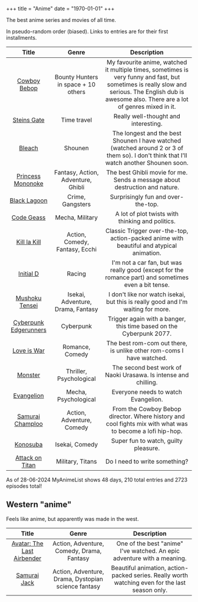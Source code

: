 +++
title = "Anime"
date = "1970-01-01"
+++

The best anime series and movies of all time.
<!--more-->

In pseudo-random order (biased). Links to entries are for their first installments.

|  Title  |  Genre  |  Description  |
|:-------:|:-------:|:-------------:|
[Cowboy Bebop](https://myanimelist.net/anime/1/Cowboy_Bebop) | Bounty Hunters in space + 10 others | My favourite anime, watched it multiple times, sometimes is very funny and fast, but sometimes is really slow and serious. The English dub is awesome also. There are a lot of genres mixed in it.
[Steins Gate](https://myanimelist.net/anime/9253/Steins_Gate) | Time travel | Really well-thought and interesting.
[Bleach](https://myanimelist.net/anime/269/Bleach) | Shounen | The longest and the best Shounen I have watched (watched around 2 or 3 of them so). I don't think that I'll watch another Shounen soon.
[Princess Mononoke](https://myanimelist.net/anime/164/Mononoke_Hime) | Fantasy, Action, Adventure, Ghibli | The best Ghibli movie for me. Sends a message about destruction and nature.
[Black Lagoon](https://myanimelist.net/anime/889/Black_Lagoon) | Crime, Gangsters | Surprisingly fun and over-the-top.
[Code Geass](https://myanimelist.net/anime/1575/Code_Geass__Hangyaku_no_Lelouch) | Mecha, Military | A lot of plot twists with thinking and politics.
[Kill la Kill](https://myanimelist.net/anime/18679/Kill_la_Kill) | Action, Comedy, Fantasy, Ecchi | Classic Trigger over-the-top, action-packed anime with beautiful and atypical animation.
[Initial D](https://myanimelist.net/anime/185/Initial_D_First_Stage) | Racing | I'm not a car fan, but was really good (except for the romance part) and sometimes even a bit tense.
[Mushoku Tensei](https://myanimelist.net/anime/39535/Mushoku_Tensei__Isekai_Ittara_Honki_Dasu) | Isekai, Adventure, Drama, Fantasy | I don't like nor watch isekai, but this is really good and I'm waiting for more.
[Cyberpunk Edgerunners](https://myanimelist.net/anime/42310/Cyberpunk__Edgerunners) | Cyberpunk | Trigger again with a banger, this time based on the Cyberpunk 2077.
[Love is War](https://myanimelist.net/anime/37999/Kaguya-sama_wa_Kokurasetai__Tensai-tachi_no_Renai_Zunousen) | Romance, Comedy | The best rom-com out there, is unlike other rom-coms I have watched.
[Monster](https://myanimelist.net/anime/19/Monster) | Thriller, Psychological | The second best work of Naoki Urasawa. Is intense and chilling.
[Evangelion](https://myanimelist.net/anime/30/Shinseiki_Evangelion) | Mecha, Psychological | Everyone needs to watch Evangelion.
[Samurai Champloo](https://myanimelist.net/anime/205/Samurai_Champloo) | Action, Adventure, Comedy | From the Cowboy Bebop director. Where history and cool fights mix with what was to become a lofi hip-hop.
[Konosuba](https://myanimelist.net/anime/30831/Kono_Subarashii_Sekai_ni_Shukufuku_wo) | Isekai, Comedy | Super fun to watch, guilty pleasure.
[Attack on Titan](https://myanimelist.net/anime/16498/Shingeki_no_Kyojin) | Military, Titans | Do I need to write something?

As of 28-06-2024 MyAnimeList shows 48 days, 210 total entries and 2723 episodes total!


## Western "anime"

Feels like anime, but apparently was made in the west.

|  Title  |  Genre  |  Description  |
|:-------:|:-------:|:-------------:|
[Avatar: The Last Airbender](https://en.wikipedia.org/wiki/Avatar:_The_Last_Airbender) | Action, Adventure, Comedy, Drama, Fantasy | One of the best "anime" I've watched. An epic adventure with a meaning.
[Samurai Jack](https://en.wikipedia.org/wiki/Samurai_Jack) | Action, Adventure, Drama, Dystopian science fantasy | Beautiful animation, action-packed series. Really worth watching even for the last season only.
